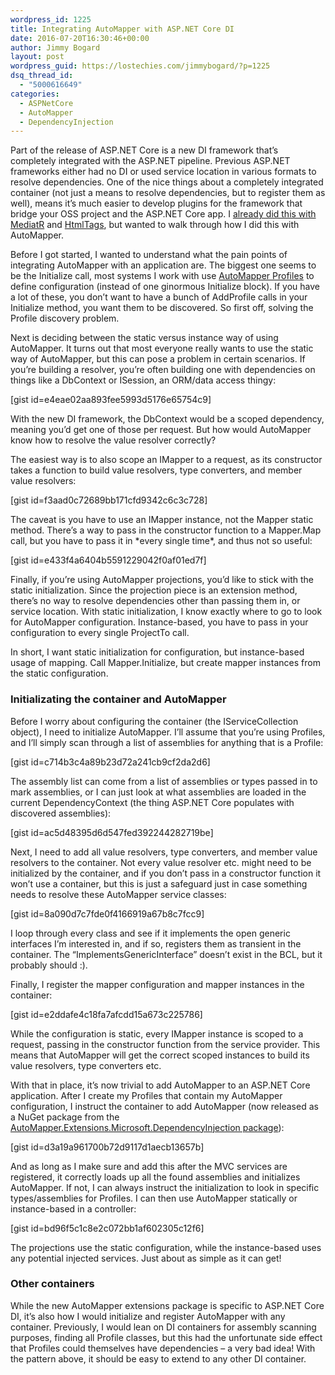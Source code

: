 ```yaml
---
wordpress_id: 1225
title: Integrating AutoMapper with ASP.NET Core DI
date: 2016-07-20T16:30:46+00:00
author: Jimmy Bogard
layout: post
wordpress_guid: https://lostechies.com/jimmybogard/?p=1225
dsq_thread_id:
  - "5000616649"
categories:
  - ASPNetCore
  - AutoMapper
  - DependencyInjection
---
```

Part of the release of ASP.NET Core is a new DI framework that’s completely integrated with the ASP.NET pipeline. Previous ASP.NET frameworks either had no DI or used service location in various formats to resolve dependencies. One of the nice things about a completely integrated container (not just a means to resolve dependencies, but to register them as well), means it’s much easier to develop plugins for the framework that bridge your OSS project and the ASP.NET Core app. I [already did this with MediatR](https://lostechies.com/jimmybogard/2016/07/19/mediatr-extensions-for-microsoft-dependency-injection-released/) and [HtmlTags](https://lostechies.com/jimmybogard/2016/07/18/htmltags-4-1-released-for-asp-net-4-and-asp-net-core/), but wanted to walk through how I did this with AutoMapper.

Before I got started, I wanted to understand what the pain points of integrating AutoMapper with an application are. The biggest one seems to be the Initialize call, most systems I work with use [AutoMapper Profiles](https://github.com/AutoMapper/AutoMapper/wiki/Configuration#profile-instances) to define configuration (instead of one ginormous Initialize block). If you have a lot of these, you don’t want to have a bunch of AddProfile calls in your Initialize method, you want them to be discovered. So first off, solving the Profile discovery problem.

Next is deciding between the static versus instance way of using AutoMapper. It turns out that most everyone really wants to use the static way of AutoMapper, but this can pose a problem in certain scenarios. If you’re building a resolver, you’re often building one with dependencies on things like a DbContext or ISession, an ORM/data access thingy:

[gist id=e4eae02aa893fee5993d5176e65754c9]

With the new DI framework, the DbContext would be a scoped dependency, meaning you’d get one of those per request. But how would AutoMapper know how to resolve the value resolver correctly?

The easiest way is to also scope an IMapper to a request, as its constructor takes a function to build value resolvers, type converters, and member value resolvers:

[gist id=f3aad0c72689bb171cfd9342c6c3c728]

The caveat is you have to use an IMapper instance, not the Mapper static method. There’s a way to pass in the constructor function to a Mapper.Map call, but you have to pass it in \*every single time\*, and thus not so useful:

[gist id=e433f4a6404b5591229042f0af01ed7f]

Finally, if you’re using AutoMapper projections, you’d like to stick with the static initialization. Since the projection piece is an extension method, there’s no way to resolve dependencies other than passing them in, or service location. With static initialization, I know exactly where to go to look for AutoMapper configuration. Instance-based, you have to pass in your configuration to every single ProjectTo call.

In short, I want static initialization for configuration, but instance-based usage of mapping. Call Mapper.Initialize, but create mapper instances from the static configuration.

### Initializating the container and AutoMapper

Before I worry about configuring the container (the IServiceCollection object), I need to initialize AutoMapper. I’ll assume that you’re using Profiles, and I’ll simply scan through a list of assemblies for anything that is a Profile:

[gist id=c714b3c4a89b23d72a241cb9cf2da2d6]

The assembly list can come from a list of assemblies or types passed in to mark assemblies, or I can just look at what assemblies are loaded in the current DependencyContext (the thing ASP.NET Core populates with discovered assemblies):

[gist id=ac5d48395d6d547fed392244282719be]

Next, I need to add all value resolvers, type converters, and member value resolvers to the container. Not every value resolver etc. might need to be initialized by the container, and if you don’t pass in a constructor function it won’t use a container, but this is just a safeguard just in case something needs to resolve these AutoMapper service classes:

[gist id=8a090d7c7fde0f4166919a67b8c7fcc9]

I loop through every class and see if it implements the open generic interfaces I’m interested in, and if so, registers them as transient in the container. The “ImplementsGenericInterface” doesn’t exist in the BCL, but it probably should :).

Finally, I register the mapper configuration and mapper instances in the container:

[gist id=e2ddafe4c18fa7afcdd15a673c225786]

While the configuration is static, every IMapper instance is scoped to a request, passing in the constructor function from the service provider. This means that AutoMapper will get the correct scoped instances to build its value resolvers, type converters etc.

With that in place, it’s now trivial to add AutoMapper to an ASP.NET Core application. After I create my Profiles that contain my AutoMapper configuration, I instruct the container to add AutoMapper (now released as a NuGet package from the [AutoMapper.Extensions.Microsoft.DependencyInjection package](https://www.nuget.org/packages/AutoMapper.Extensions.Microsoft.DependencyInjection/)):

[gist id=d3a19a961700b72d9117d1aecb13657b]

And as long as I make sure and add this after the MVC services are registered, it correctly loads up all the found assemblies and initializes AutoMapper. If not, I can always instruct the initialization to look in specific types/assemblies for Profiles. I can then use AutoMapper statically or instance-based in a controller:

[gist id=bd96f5c1c8e2c072bb1af602305c12f6]

The projections use the static configuration, while the instance-based uses any potential injected services. Just about as simple as it can get!

### Other containers

While the new AutoMapper extensions package is specific to ASP.NET Core DI, it’s also how I would initialize and register AutoMapper with any container. Previously, I would lean on DI containers for assembly scanning purposes, finding all Profile classes, but this had the unfortunate side effect that Profiles could themselves have dependencies – a very bad idea! With the pattern above, it should be easy to extend to any other DI container.